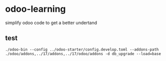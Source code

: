 # odoo-learning

simplify odoo code to get a better undertand

## test

```
./odoo-bin --config ../odoo-starter/config.develop.toml --addons-path ./odoo/addons,../17/addons,../17/odoo/addons -d db_upgrade --load=base
```




